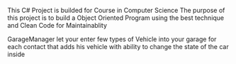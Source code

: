 This C# Project is builded for Course in Computer Science
The purpose of this project is to build a Object Oriented Program using the best technique
and Clean Code for Maintainablity

GarageManager let your enter few types of Vehicle into your garage for each contact that adds his vehicle
with ability to change the state of the car inside 
